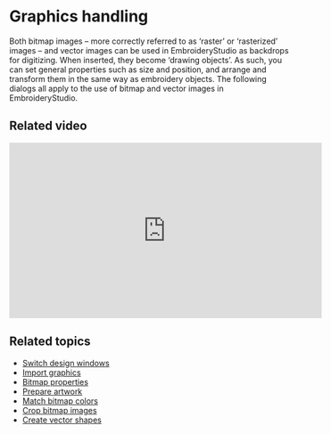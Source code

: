 # Graphics handling

Both bitmap images – more correctly referred to as ‘raster’ or ‘rasterized’ images – and vector images can be used in EmbroideryStudio as backdrops for digitizing. When inserted, they become ‘drawing objects’. As such, you can set general properties such as size and position, and arrange and transform them in the same way as embroidery objects. The following dialogs all apply to the use of bitmap and vector images in EmbroideryStudio.

## Related video

<iframe src="https://www.youtube.com/embed/5Sqab5N2y8o" frameborder="0" 
		 allow="accelerometer; autoplay; clipboard-write; encrypted-media; gyroscope; picture-in-picture" 
		 allowfullscreen="" style="width: 560px; height: 315px;">

</iframe>

## Related topics

- [Switch design windows](Switch_design_windows)
- [Import graphics](Import_graphics)
- [Bitmap properties](Bitmap_properties)
- [Prepare artwork](Prepare_artwork)
- [Match bitmap colors](Match_bitmap_colors)
- [Crop bitmap images](Crop_bitmap_images)
- [Create vector shapes](Create_vector_shapes)
